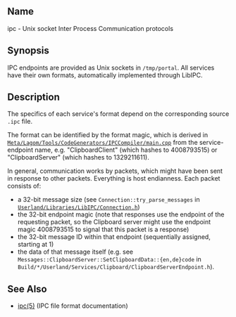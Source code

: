 ## Name

ipc - Unix socket Inter Process Communication protocols

## Synopsis

IPC endpoints are provided as Unix sockets in `/tmp/portal`. All services have their own formats, automatically implemented through LibIPC.

## Description

The specifics of each service's format depend on the corresponding source `.ipc` file.

The format can be identified by the format magic, which is derived in [`Meta/Lagom/Tools/CodeGenerators/IPCCompiler/main.cpp`](../../../../../Meta/Lagom/Tools/CodeGenerators/IPCCompiler/main.cpp) from the service-endpoint name, e.g. "ClipboardClient" (which hashes to 4008793515) or "ClipboardServer" (which hashes to 1329211611).

In general, communication works by packets, which might have been sent in response to other packets. Everything is host endianness. Each packet consists of:

-   a 32-bit message size (see `Connection::try_parse_messages` in [`Userland/Libraries/LibIPC/Connection.h`](../../../../../Userland/Libraries/LibIPC/Connection.h))
-   the 32-bit endpoint magic (note that responses use the endpoint of the requesting packet, so the Clipboard server might use the endpoint magic 4008793515 to signal that this packet is a response)
-   the 32-bit message ID within that endpoint (sequentially assigned, starting at 1)
-   the data of that message itself (e.g. see `Messages::ClipboardServer::SetClipboardData::{en,de}code` in `Build/*/Userland/Services/Clipboard/ClipboardServerEndpoint.h`).

## See Also

-   [ipc(5)](help://man/5/ipc) (IPC file format documentation)

